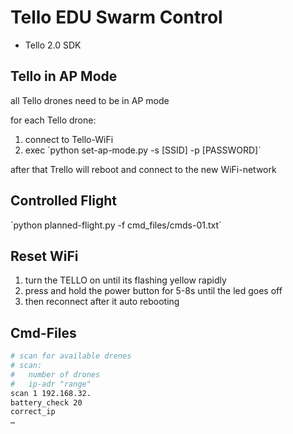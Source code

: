 # Tello EDU Swarm Control

- Tello 2.0 SDK

## Tello in AP Mode

all Tello drones need to be in AP mode

for each Tello drone:

1. connect to Tello-WiFi
2. exec ´python set-ap-mode.py -s [SSID] -p [PASSWORD]´

after that Trello will reboot and connect to the new WiFi-network

## Controlled Flight

´python planned-flight.py -f cmd_files/cmds-01.txt´

## Reset WiFi

1. turn the TELLO on until its flashing yellow rapidly
2. press and hold the power button for 5-8s until the led goes off
3. then reconnect after it auto rebooting

## Cmd-Files

```bash
# scan for available drenes
# scan:
#   number of drones
#   ip-adr "range"
scan 1 192.168.32.
battery_check 20
correct_ip
…
```
